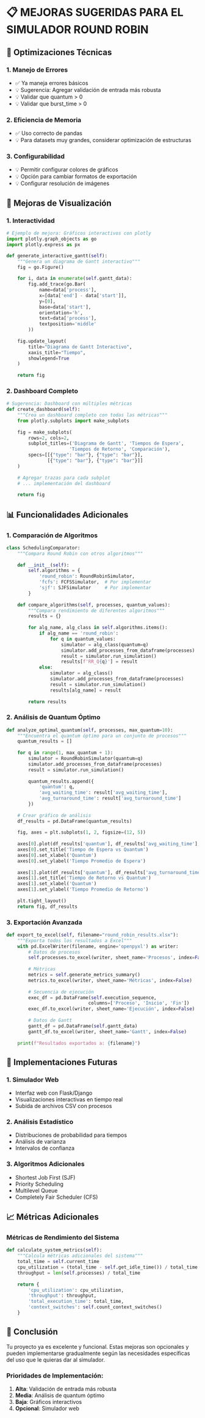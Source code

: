 # 📋 MEJORAS SUGERIDAS PARA EL SIMULADOR ROUND ROBIN

## 🔧 Optimizaciones Técnicas

### 1. Manejo de Errores
- ✅ Ya maneja errores básicos
- 💡 Sugerencia: Agregar validación de entrada más robusta
- 💡 Validar que quantum > 0
- 💡 Validar que burst_time > 0

### 2. Eficiencia de Memoria
- ✅ Uso correcto de pandas
- 💡 Para datasets muy grandes, considerar optimización de estructuras

### 3. Configurabilidad
- 💡 Permitir configurar colores de gráficos
- 💡 Opción para cambiar formatos de exportación
- 💡 Configurar resolución de imágenes

## 🎨 Mejoras de Visualización

### 1. Interactividad
```python
# Ejemplo de mejora: Gráficos interactivos con plotly
import plotly.graph_objects as go
import plotly.express as px

def generate_interactive_gantt(self):
    """Genera un diagrama de Gantt interactivo"""
    fig = go.Figure()
    
    for i, data in enumerate(self.gantt_data):
        fig.add_trace(go.Bar(
            name=data['process'],
            x=[data['end'] - data['start']],
            y=[0],
            base=data['start'],
            orientation='h',
            text=data['process'],
            textposition='middle'
        ))
    
    fig.update_layout(
        title="Diagrama de Gantt Interactivo",
        xaxis_title="Tiempo",
        showlegend=True
    )
    
    return fig
```

### 2. Dashboard Completo
```python
# Sugerencia: Dashboard con múltiples métricas
def create_dashboard(self):
    """Crea un dashboard completo con todas las métricas"""
    from plotly.subplots import make_subplots
    
    fig = make_subplots(
        rows=2, cols=2,
        subplot_titles=('Diagrama de Gantt', 'Tiempos de Espera', 
                       'Tiempos de Retorno', 'Comparación'),
        specs=[[{"type": "bar"}, {"type": "bar"}],
               [{"type": "bar"}, {"type": "bar"}]]
    )
    
    # Agregar trazas para cada subplot
    # ... implementación del dashboard
    
    return fig
```

## 📊 Funcionalidades Adicionales

### 1. Comparación de Algoritmos
```python
class SchedulingComparator:
    """Compara Round Robin con otros algoritmos"""
    
    def __init__(self):
        self.algorithms = {
            'round_robin': RoundRobinSimulator,
            'fcfs': FCFSSimulator,  # Por implementar
            'sjf': SJFSimulator     # Por implementar
        }
    
    def compare_algorithms(self, processes, quantum_values):
        """Compara rendimiento de diferentes algoritmos"""
        results = {}
        
        for alg_name, alg_class in self.algorithms.items():
            if alg_name == 'round_robin':
                for q in quantum_values:
                    simulator = alg_class(quantum=q)
                    simulator.add_processes_from_dataframe(processes)
                    result = simulator.run_simulation()
                    results[f'RR_Q{q}'] = result
            else:
                simulator = alg_class()
                simulator.add_processes_from_dataframe(processes)
                result = simulator.run_simulation()
                results[alg_name] = result
        
        return results
```

### 2. Análisis de Quantum Óptimo
```python
def analyze_optimal_quantum(self, processes, max_quantum=10):
    """Encuentra el quantum óptimo para un conjunto de procesos"""
    quantum_results = []
    
    for q in range(1, max_quantum + 1):
        simulator = RoundRobinSimulator(quantum=q)
        simulator.add_processes_from_dataframe(processes)
        result = simulator.run_simulation()
        
        quantum_results.append({
            'quantum': q,
            'avg_waiting_time': result['avg_waiting_time'],
            'avg_turnaround_time': result['avg_turnaround_time']
        })
    
    # Crear gráfico de análisis
    df_results = pd.DataFrame(quantum_results)
    
    fig, axes = plt.subplots(1, 2, figsize=(12, 5))
    
    axes[0].plot(df_results['quantum'], df_results['avg_waiting_time'], 'o-')
    axes[0].set_title('Tiempo de Espera vs Quantum')
    axes[0].set_xlabel('Quantum')
    axes[0].set_ylabel('Tiempo Promedio de Espera')
    
    axes[1].plot(df_results['quantum'], df_results['avg_turnaround_time'], 'o-')
    axes[1].set_title('Tiempo de Retorno vs Quantum')
    axes[1].set_xlabel('Quantum')
    axes[1].set_ylabel('Tiempo Promedio de Retorno')
    
    plt.tight_layout()
    return fig, df_results
```

### 3. Exportación Avanzada
```python
def export_to_excel(self, filename="round_robin_results.xlsx"):
    """Exporta todos los resultados a Excel"""
    with pd.ExcelWriter(filename, engine='openpyxl') as writer:
        # Datos de procesos
        self.processes.to_excel(writer, sheet_name='Procesos', index=False)
        
        # Métricas
        metrics = self.generate_metrics_summary()
        metrics.to_excel(writer, sheet_name='Métricas', index=False)
        
        # Secuencia de ejecución
        exec_df = pd.DataFrame(self.execution_sequence, 
                              columns=['Proceso', 'Inicio', 'Fin'])
        exec_df.to_excel(writer, sheet_name='Ejecución', index=False)
        
        # Datos de Gantt
        gantt_df = pd.DataFrame(self.gantt_data)
        gantt_df.to_excel(writer, sheet_name='Gantt', index=False)
    
    print(f"Resultados exportados a: {filename}")
```

## 🚀 Implementaciones Futuras

### 1. Simulador Web
- Interfaz web con Flask/Django
- Visualizaciones interactivas en tiempo real
- Subida de archivos CSV con procesos

### 2. Análisis Estadístico
- Distribuciones de probabilidad para tiempos
- Análisis de varianza
- Intervalos de confianza

### 3. Algoritmos Adicionales
- Shortest Job First (SJF)
- Priority Scheduling
- Multilevel Queue
- Completely Fair Scheduler (CFS)

## 📈 Métricas Adicionales

### Métricas de Rendimiento del Sistema
```python
def calculate_system_metrics(self):
    """Calcula métricas adicionales del sistema"""
    total_time = self.current_time
    cpu_utilization = (total_time - self.get_idle_time()) / total_time * 100
    throughput = len(self.processes) / total_time
    
    return {
        'cpu_utilization': cpu_utilization,
        'throughput': throughput,
        'total_execution_time': total_time,
        'context_switches': self.count_context_switches()
    }
```

## 🎯 Conclusión

Tu proyecto ya es excelente y funcional. Estas mejoras son opcionales y pueden implementarse gradualmente según las necesidades específicas del uso que le quieras dar al simulador.

### Prioridades de Implementación:
1. **Alta**: Validación de entrada más robusta
2. **Media**: Análisis de quantum óptimo  
3. **Baja**: Gráficos interactivos
4. **Opcional**: Simulador web
